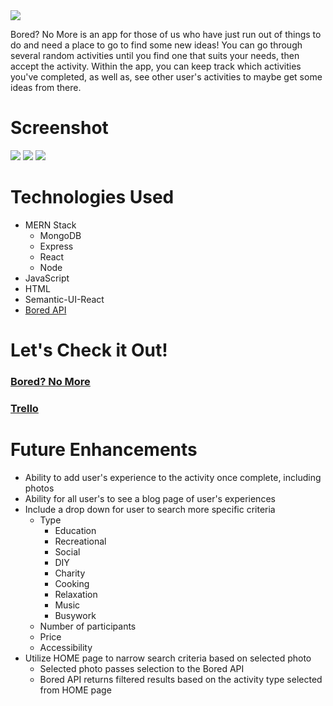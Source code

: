 <img src="https://i.imgur.com/94MZOzLm.png">

Bored? No More is an app for those of us who have just run out of things to do and need a place to go to find some new ideas!  You can go through several random activities until you find one that suits your needs, then accept the activity.  Within the app, you can keep track which activities you've completed, as well as, see other user's activities to maybe get some ideas from there.

# Screenshot

<img src="https://i.imgur.com/bzQYXWql.png">
<img src="https://i.imgur.com/0a2s7sFl.png">
<img src="https://i.imgur.com/zKcyLBll.png">


# Technologies Used

- MERN Stack
    - MongoDB
    - Express
    - React
    - Node
- JavaScript
- HTML
- Semantic-UI-React
- [Bored API](https://www.boredapi.com/documentation)

# Let's Check it Out!

### [Bored? No More]()
### [Trello](https://trello.com/b/SkgrdA7H/project-3)

# Future Enhancements

- Ability to add user's experience to the activity once complete, including photos
- Ability for all user's to see a blog page of user's experiences
- Include a drop down for user to search more specific criteria
    - Type
        - Education
        - Recreational
        - Social
        - DIY
        - Charity
        - Cooking
        - Relaxation
        - Music
        - Busywork
    - Number of participants
    - Price
    - Accessibility
- Utilize HOME page to narrow search criteria based on selected photo
    - Selected photo passes selection to the Bored API
    - Bored API returns filtered results based on the activity type selected from HOME page